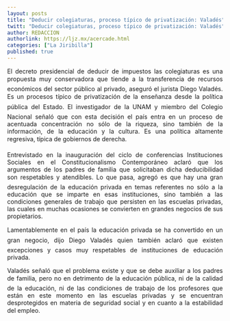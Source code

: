 ```yaml
---
layout: posts
title: "Deducir colegiaturas, proceso típico de privatización: Valadés"
twitt: "Deducir colegiaturas, proceso típico de privatización: Valadés"
author: REDACCION
authorlink: https://ljz.mx/acercade.html
categories: ["La Jiribilla"]
published: true
---
```

<div style="text-align: justify;">
  <p align="justify">
    El decreto presidencial de deducir de impuestos las colegiaturas es una propuesta muy conservadora que tiende a la transferencia de recursos económicos del sector público al privado, aseguró el jurista Diego Valadés. Es un procesos típico de privatización de la enseñanza desde la política pública del Estado. El investigador de la UNAM y miembro del Colegio Nacional señaló que con esta decisión el país entra en un proceso de acentuada concentración no sólo de la riqueza, sino también de la información, de la educación y la cultura. Es una política altamente regresiva, típica de gobiernos de derecha.
  </p>

  <p align="justify">
    Entrevistado en la inauguración del ciclo de conferencias Instituciones Sociales en el Constitucionalismo Contemporáneo aclaró que los argumentos de los padres de familia que solicitaban dicha deducibilidad son respetables y atendibles. Lo que pasa, agregó es que hay una gran desregulación de la educación privada en temas referentes no sólo a la educación que se imparte en esas instituciones, sino también a las condiciones generales de trabajo que persisten en las escuelas privadas, las cuales en muchas ocasiones se convierten en grandes negocios de sus propietarios.
  </p>

  <p align="justify">
    Lamentablemente en el país la educación privada se ha convertido en un gran negocio, dijo Diego Valadés quien también aclaró que existen excepciones y casos muy respetables de instituciones de educación privada.
  </p>

  <p align="justify">
    Valadés señaló que el problema existe y que se debe auxiliar a los padres de familia, pero no en detrimento de la educación pública, ni de la calidad de la educación, ni de las condiciones de trabajo de los profesores que están en este momento en las escuelas privadas y se encuentran desprotegidos en materia de seguridad social y en cuanto a la estabilidad del empleo.
  </p>
</div>
